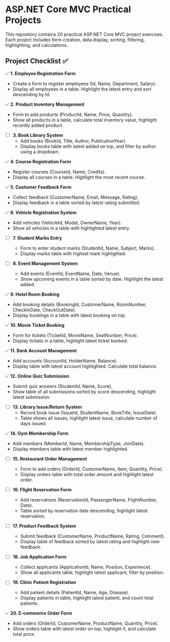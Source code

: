 # ASP.NET Core MVC Practical Projects

This repository contains 20 practical ASP.NET Core MVC project exercises.  
Each project includes form creation, data display, sorting, filtering, highlighting, and calculations.

## Project Checklist ✅

✅ **1. Employee Registration Form**  
  - Create a form to register employees (Id, Name, Department, Salary).  
  - Display all employees in a table. Highlight the latest entry and sort descending by Id.  

✅ **2. Product Inventory Management**  
  - Form to add products (ProductId, Name, Price, Quantity).  
  - Show all products in a table, calculate total inventory value, highlight recently added product.  

- [ ] **3. Book Library System**  
  - Add books (BookId, Title, Author, PublicationYear).  
  - Display books table with latest added on top, and filter by author using a dropdown.  

✅ **4. Course Registration Form**  
  - Register courses (CourseId, Name, Credits).  
  - Display all courses in a table. Highlight the most recent course.  

✅ **5. Customer Feedback Form**  
  - Collect feedback (CustomerName, Email, Message, Rating).  
  - Display feedback in a table sorted by latest rating submitted.  

✅ **6. Vehicle Registration System**  
  - Add vehicles (VehicleId, Model, OwnerName, Year).  
  - Show all vehicles in a table with highlighted latest entry.  

- [ ] **7. Student Marks Entry**  
  - Form to enter student marks (StudentId, Name, Subject, Marks).  
  - Display marks table with highest mark highlighted.  

- [ ] **8. Event Management System**  
  - Add events (EventId, EventName, Date, Venue).  
  - Show upcoming events in a table sorted by date. Highlight the latest added.  

✅ **9. Hotel Room Booking**  
  - Add booking details (BookingId, CustomerName, RoomNumber, CheckInDate, CheckOutDate).  
  - Display bookings in a table with latest booking on top.  

✅ **10. Movie Ticket Booking**  
  - Form for tickets (TicketId, MovieName, SeatNumber, Price).  
  - Display tickets in a table, highlight latest ticket booked.  

✅ **11. Bank Account Management**  
  - Add accounts (AccountId, HolderName, Balance).  
  - Display table with latest account highlighted. Calculate total balance.  

✅ **12. Online Quiz Submission**  
  - Submit quiz answers (StudentId, Name, Score).  
  - Show table of all submissions sorted by score descending, highlight latest submission.  

- [ ] **13. Library Issue/Return System**  
  - Record book issue (IssueId, StudentName, BookTitle, IssueDate).  
  - Table shows all issues, highlight latest issue, calculate number of days issued.  

✅ **14. Gym Membership Form**  
  - Add members (MemberId, Name, MembershipType, JoinDate).  
  - Display members table with latest member highlighted.  

- [ ] **15. Restaurant Order Management**  
  - Form to add orders (OrderId, CustomerName, Item, Quantity, Price).  
  - Display orders table with total order amount and highlight latest order.  

- [ ] **16. Flight Reservation Form**  
  - Add reservations (ReservationId, PassengerName, FlightNumber, Date).  
  - Table sorted by reservation date descending, highlight latest reservation.  

- [ ] **17. Product Feedback System**  
  - Submit feedback (CustomerName, ProductName, Rating, Comment).  
  - Display table of feedback sorted by latest rating and highlight new feedback.  

- [ ] **18. Job Application Form**  
  - Collect applicants (ApplicationId, Name, Position, Experience).  
  - Show all applicants table, highlight latest applicant, filter by position.  

- [ ] **19. Clinic Patient Registration**  
  - Add patient details (PatientId, Name, Age, Disease).  
  - Display patients in table, highlight latest patient, and count total patients.  

✅ **20. E-commerce Order Form**  
  - Add orders (OrderId, CustomerName, ProductName, Quantity, Price).  
  - Show orders table with latest order on top, highlight it, and calculate total price.  
